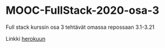 # MOOC-FullStack-2020-osa-3
Full stack kurssin osa 3 tehtävät omassa repossaan
3.1-3.21

Linkki [herokuun](https://lojuje-phonebook.herokuapp.com/)
